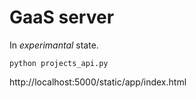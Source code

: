 # GaaS server 

In *experimantal* state.

    python projects_api.py 

http://localhost:5000/static/app/index.html
